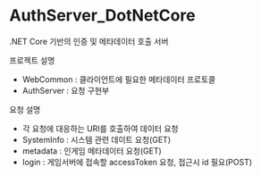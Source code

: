 # AuthServer_DotNetCore
.NET Core 기반의 인증 및 메타데이터 호출 서버

프로젝트 설명
- WebCommon : 클라이언트에 필요한 메타데이터 프로토콜
- AuthServer : 요청 구현부

요청 설명
- 각 요청에 대응하는 URI를 호출하여 데이터 요청
- SystemInfo : 시스템 관련 데이트 요청(GET)
- metadata : 인게임 메타데이터 요청(GET)
- login : 게임서버에 접속할 accessToken 요청, 접근시 id 필요(POST)
